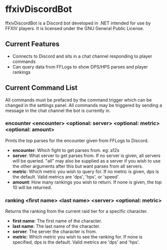 # ffxivDiscordBot
ffxivDiscordBot is a Discord bot developed in .NET intended for use by FFXIV players. It is licensed under the GNU General Public License.

## Current Features
* Connects to Discord and sits in a chat channel responding to player commands
* Can query data from FFLogs to show DPS/HPS parses and player rankings

## Current Command List
All commands must be prefaced by the command trigger which can be changed in the settings panel. All commands may be triggered by sending a message in the chat channel the bot is currently in.

### encounter \<encounter\> \<optional: server> \<optional: metric\> \<optional: amount\>
Prints the top parses for the encounter given from FFLogs to Discord.

* **encounter**: Which fight to get parses from. eg: a12s
* **server**: What server to get parses from. If no server is given, all servers will be queried. "all" may also be supplied as a server if you wish to use the other arguments after this but want parses from all servers.
* **metric**: Which metric you wish to query for. If no metric is given, dps is the default. Valid metrics are 'dps', 'hps', or 'speed'.
* **amount**: How many rankings you wish to return. If none is given, the top 10 will be returned.

### ranking \<first name\> \<last name\> \<server\> \<optional: metric\> 
Returns the ranking from the current raid tier for a specific character.

* **first name**: The first name of the character.
* **last name**: The last name of the character.
* **server**: The server the character is from.
* **metric**: Which metric you wish to see the ranking for. If none is specified, dps is the default. Valid metrics are 'dps' and 'hps'.
